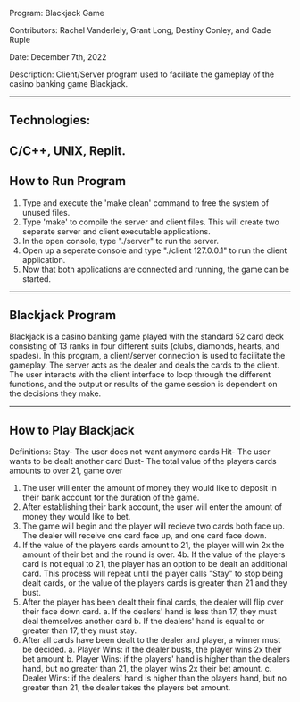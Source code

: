 Program: Blackjack Game

Contributors: Rachel Vanderlely, Grant Long, Destiny Conley, and Cade Ruple

Date: December 7th, 2022

Description: Client/Server program used to faciliate the gameplay of the casino banking game Blackjack.

--------------------------------------------------------------------------------------------------------
Technologies: 
--------------------------------------------------------------------------------------------------------
C/C++, UNIX, Replit. 
--------------------------------------------------------------------------------------------------------
How to Run Program
--------------------------------------------------------------------------------------------------------
1. Type and execute the 'make clean' command to free the system of unused files.
2. Type 'make' to compile the server and client files. This will create two seperate
   server and client executable applications.
3. In the open console, type "./server" to run the server.
4. Open up a seperate console and type "./client 127.0.0.1" to run the client application.
5. Now that both applications are connected and running, the game can be started.

--------------------------------------------------------------------------------------------------------
Blackjack Program
--------------------------------------------------------------------------------------------------------
Blackjack is a casino banking game played with the standard 52 card deck consisting of
13 ranks in four different suits (clubs, diamonds, hearts, and spades). In this program, 
a client/server connection is used to facilitate the gameplay. The server acts as the dealer
and deals the cards to the client. The user interacts with the client interface to loop 
through the different functions, and the output or results of the game session is dependent on 
the decisions they make. 


--------------------------------------------------------------------------------------------------------
How to Play Blackjack
--------------------------------------------------------------------------------------------------------
Definitions:
Stay- The user does not want anymore cards
Hit-  The user wants to be dealt another card
Bust- The total value of the players cards amounts to over 21, game over

1. The user will enter the amount of money they would like to deposit in their bank account
   for the duration of the game.
2. After establishing their bank account, the user will enter the amount of money they
   would like to bet. 
3. The game will begin and the player will recieve two cards both face up. The dealer will
   receive one card face up, and one card face down.
4. If the value of the players cards amount to 21, the player will win 2x the amount of their
   bet and the round is over.
4b. If the value of the players card is not equal to 21, the player has an option to be dealt an
    additional card. This process will repeat until the player calls "Stay" to stop being dealt 
    cards, or the value of the players cards is greater than 21 and they bust.
5. After the player has been dealt their final cards, the dealer will flip over their face down 
   card. 
	a. If the dealers' hand is less than 17, they must deal themselves another card
	b. If the dealers' hand is equal to or greater than 17, they must stay.
6. After all cards have been dealt to the dealer and player, a winner must be decided.
	a. Player Wins: if the dealer busts, the player wins 2x their bet amount
	b. Player Wins: if the players' hand is higher than the dealers hand, but no greater
	   than 21, the player wins 2x their bet amount.
	c. Dealer Wins: if the dealers' hand is higher than the players hand, but no greater
         than 21, the dealer takes the players bet amount.

